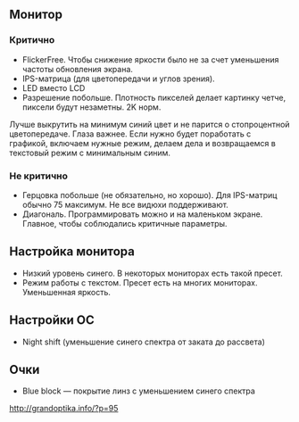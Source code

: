 ## Монитор
### Критично
- FlickerFree. Чтобы снижение яркости было не за счет уменьшения частоты обновления экрана.
- IPS-матрица (для цветопередачи и углов зрения).
- LED вместо LCD
- Разрешение побольше. Плотность пикселей делает картинку четче, пиксели будут незаметны. 2K норм.

Лучше выкрутить на минимум синий цвет и не парится о стопроцентной цветопередаче. Глаза важнее. Если нужно будет поработать с графикой, включаем нужные режим, делаем дела и возвращаемся в текстовый режим с минимальным синим.

### Не критично
- Герцовка побольше (не обязательно, но хорошо). Для IPS-матриц обычно 75 максимум. Не все видюхи поддерживают.
- Диагональ. Программировать можно и на маленьком экране. Главное, чтобы соблюдались критичные параметры.

## Настройка монитора
- Низкий уровень синего. В некоторых мониторах есть такой пресет.
- Режим работы с текстом. Пресет есть на многих мониторах. Уменьшенная яркость.

## Настройки ОС
- Night shift (уменьшение синего спектра от заката до рассвета)

## Очки
- Blue block — покрытие линз с уменьшением синего спектра

http://grandoptika.info/?p=95

